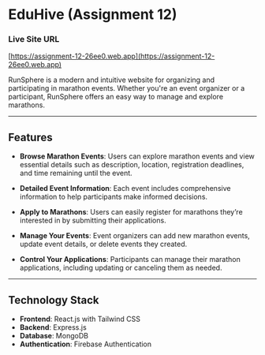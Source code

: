 # EduHive (Assignment 12)

### Live Site URL

[https://assignment-12-26ee0.web.app](https://assignment-12-26ee0.web.app)

RunSphere is a modern and intuitive website for organizing and participating in marathon events. Whether you're an event organizer or a participant, RunSphere offers an easy way to manage and explore marathons.

---

## Features

- **Browse Marathon Events**: Users can explore marathon events and view essential details such as description, location, registration deadlines, and time remaining until the event.
- **Detailed Event Information**: Each event includes comprehensive information to help participants make informed decisions.

- **Apply to Marathons**: Users can easily register for marathons they’re interested in by submitting their applications.

- **Manage Your Events**: Event organizers can add new marathon events, update event details, or delete events they created.

- **Control Your Applications**: Participants can manage their marathon applications, including updating or canceling them as needed.

---

## Technology Stack

- **Frontend**: React.js with Tailwind CSS
- **Backend**: Express.js
- **Database**: MongoDB
- **Authentication**: Firebase Authentication
